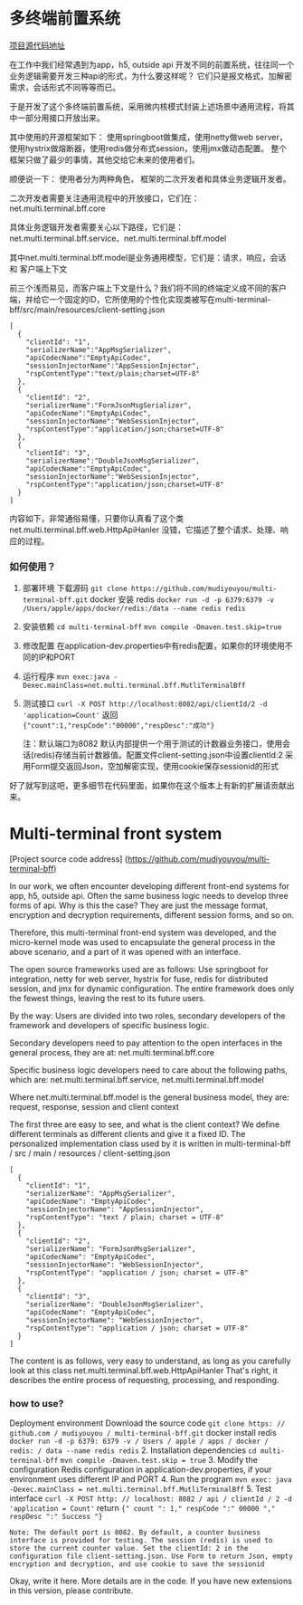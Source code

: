# 多终端前置系统

[项目源代码地址](https://github.com/mudiyouyou/multi-terminal-bff)

在工作中我们经常遇到为app，h5, outside api 开发不同的前置系统，往往同一个业务逻辑需要开发三种api的形式，为什么要这样呢？
它们只是报文格式，加解密需求，会话形式不同等等而已。

于是开发了这个多终端前置系统，采用微内核模式封装上述场景中通用流程，将其中一部分用接口开放出来。

其中使用的开源框架如下：
使用springboot做集成，使用netty做web server，使用hystrix做熔断器，使用redis做分布式session，使用jmx做动态配置。
整个框架只做了最少的事情，其他交给它未来的使用者们。

顺便说一下：
使用者分为两种角色， 框架的二次开发者和具体业务逻辑开发者。

二次开发者需要关注通用流程中的开放接口，它们在：net.multi.terminal.bff.core

具体业务逻辑开发者需要关心以下路径，它们是：net.multi.terminal.bff.service、net.multi.terminal.bff.model

其中net.multi.terminal.bff.model是业务通用模型，它们是：请求，响应，会话 和 客户端上下文

前三个浅而易见，而客户端上下文是什么？我们将不同的终端定义成不同的客户端，并给它一个固定的ID，它所使用的个性化实现类被写在multi-terminal-bff/src/main/resources/client-setting.json

    [
      {
        "clientId": "1",
        "serializerName":"AppMsgSerializer",
        "apiCodecName":"EmptyApiCodec",
        "sessionInjectorName":"AppSessionInjector",
        "rspContentType":"text/plain;charset=UTF-8"
      },
      {
        "clientId": "2",
        "serializerName":"FormJsonMsgSerializer",
        "apiCodecName":"EmptyApiCodec",
        "sessionInjectorName":"WebSessionInjector",
        "rspContentType":"application/json;charset=UTF-8"
      },
      {
        "clientId": "3",
        "serializerName":"DoubleJsonMsgSerializer",
        "apiCodecName":"EmptyApiCodec",
        "sessionInjectorName":"WebSessionInjector",
        "rspContentType":"application/json;charset=UTF-8"
      }
    ]

内容如下，非常通俗易懂，只要你认真看了这个类net.multi.terminal.bff.web.HttpApiHanler
没错，它描述了整个请求、处理、响应的过程。

### 如何使用？

1. 部署环境
    下载源码
    `git clone https://github.com/mudiyouyou/multi-terminal-bff.git`
    docker 安装 redis
    `docker run -d -p 6379:6379 -v /Users/apple/apps/docker/redis:/data --name redis redis`
2. 安装依赖
    `cd multi-terminal-bff`
    `mvn compile -Dmaven.test.skip=true`
3. 修改配置
    在application-dev.properties中有redis配置，如果你的环境使用不同的IP和PORT
4. 运行程序
    `mvn exec:java -Dexec.mainClass=net.multi.terminal.bff.MutliTerminalBff`
5. 测试接口
    `curl -X POST http://localhost:8082/api/clientId/2 -d 'application=Count'`
    返回
    `{"count":1,"respCode":"00000","respDesc":"成功"}`
    
    注：默认端口为8082  默认内部提供一个用于测试的计数器业务接口，使用会话(redis)存储当前计数器值。配置文件client-setting.json中设置clientId:2 采用Form提交返回Json，空加解密实现，使用cookie保存sessionid的形式

好了就写到这吧，更多细节在代码里面，如果你在这个版本上有新的扩展请贡献出来。

# Multi-terminal front system

[Project source code address] (https://github.com/mudiyouyou/multi-terminal-bff)

In our work, we often encounter developing different front-end systems for app, h5, outside api. Often the same business logic needs to develop three forms of api. Why is this the case?
They are just the message format, encryption and decryption requirements, different session forms, and so on.

Therefore, this multi-terminal front-end system was developed, and the micro-kernel mode was used to encapsulate the general process in the above scenario, and a part of it was opened with an interface.

The open source frameworks used are as follows:
Use springboot for integration, netty for web server, hystrix for fuse, redis for distributed session, and jmx for dynamic configuration.
The entire framework does only the fewest things, leaving the rest to its future users.

By the way:
Users are divided into two roles, secondary developers of the framework and developers of specific business logic.

Secondary developers need to pay attention to the open interfaces in the general process, they are at: net.multi.terminal.bff.core

Specific business logic developers need to care about the following paths, which are: net.multi.terminal.bff.service, net.multi.terminal.bff.model

Where net.multi.terminal.bff.model is the general business model, they are: request, response, session and client context

The first three are easy to see, and what is the client context? We define different terminals as different clients and give it a fixed ID. The personalized implementation class used by it is written in multi-terminal-bff / src / main / resources / client-setting.json

    [
      {
        "clientId": "1",
        "serializerName": "AppMsgSerializer",
        "apiCodecName": "EmptyApiCodec",
        "sessionInjectorName": "AppSessionInjector",
        "rspContentType": "text / plain; charset = UTF-8"
      },
      {
        "clientId": "2",
        "serializerName": "FormJsonMsgSerializer",
        "apiCodecName": "EmptyApiCodec",
        "sessionInjectorName": "WebSessionInjector",
        "rspContentType": "application / json; charset = UTF-8"
      },
      {
        "clientId": "3",
        "serializerName": "DoubleJsonMsgSerializer",
        "apiCodecName": "EmptyApiCodec",
        "sessionInjectorName": "WebSessionInjector",
        "rspContentType": "application / json; charset = UTF-8"
      }
    ]

The content is as follows, very easy to understand, as long as you carefully look at this class net.multi.terminal.bff.web.HttpApiHanler
That's right, it describes the entire process of requesting, processing, and responding.

### how to use?

Deployment environment
    Download the source code
    `git clone https: // github.com / mudiyouyou / multi-terminal-bff.git`
    docker install redis
    `docker run -d -p 6379: 6379 -v / Users / apple / apps / docker / redis: / data --name redis redis`
2. Installation dependencies
    `cd multi-terminal-bff`
    `mvn compile -Dmaven.test.skip = true`
3. Modify the configuration
    Redis configuration in application-dev.properties, if your environment uses different IP and PORT
4. Run the program
    `mvn exec: java -Dexec.mainClass = net.multi.terminal.bff.MutliTerminalBff`
5. Test interface
    `curl -X POST http: // localhost: 8082 / api / clientId / 2 -d 'application = Count'`
    return
    `{" count ": 1," respCode ":" 00000 "," respDesc ​​":" Success "}`
    
    Note: The default port is 8082. By default, a counter business interface is provided for testing. The session (redis) is used to store the current counter value. Set the clientId: 2 in the configuration file client-setting.json. Use Form to return Json, empty encryption and decryption, and use cookie to save the sessionid

Okay, write it here. More details are in the code. If you have new extensions in this version, please contribute.